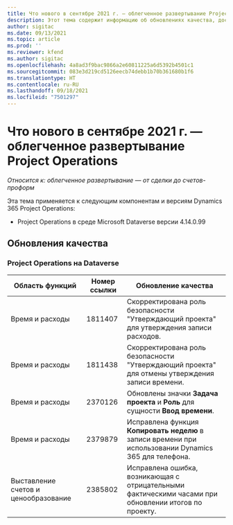 ```yaml
---
title: Что нового в сентябре 2021 г. — облегченное развертывание Project Operations
description: Этот тема содержит информацию об обновлениях качества, доступных в выпуске облегченного развертывания Project Operations за сентябрь 2021 года.
author: sigitac
ms.date: 09/13/2021
ms.topic: article
ms.prod: ''
ms.reviewer: kfend
ms.author: sigitac
ms.openlocfilehash: 4a8ad3f9bac9866a2e60811225a6d5392b4501c1
ms.sourcegitcommit: 083e3d219cd5126eecb74debb1b70b361680b1f6
ms.translationtype: HT
ms.contentlocale: ru-RU
ms.lasthandoff: 09/18/2021
ms.locfileid: "7501297"
---
```

# <a name="whats-new-september-2021---project-operations-lite-deployment"></a>Что нового в сентябре 2021 г. — облегченное развертывание Project Operations

_Относится к: облегченное развертывание — от сделки до счетов-проформ_

Эта тема применяется к следующим компонентам и версиям Dynamics 365 Project Operations:

  - Project Operations в среде Microsoft Dataverse версии 4.14.0.99


## <a name="quality-updates"></a>Обновления качества

### <a name="project-operations-on-dataverse"></a>Project Operations на Dataverse


| **Область функций** | **Номер ссылки** | **Обновление качества** |
| --- | --- | --- |
| Время и расходы | 1811407 | Скорректирована роль безопасности "Утверждающий проекта" для утверждения записи расходов. |
| Время и расходы | 1811438 | Скорректирована роль безопасности "Утверждающий проекта" для отмены утверждения записи времени. |
| Время и расходы | 2370126 | Обновлены значки **Задача проекта** и **Роль** для сущности **Ввод времени**. |
| Время и расходы | 2379879 | Исправлена функция **Копировать неделю** в записи времени при использовании Dynamics 365 для телефона. |
| Выставление счетов и ценообразование | 2385802 | Исправлена ошибка, возникающая с отрицательными фактическими часами при обновлении итогов по проекту.|
